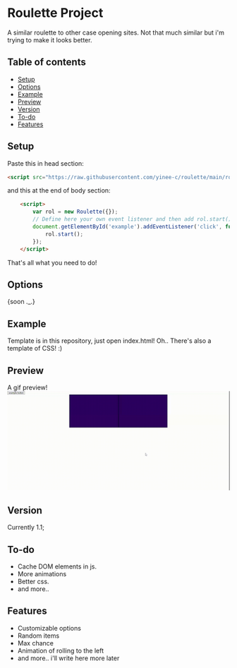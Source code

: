 # Roulette Project
A similar roulette to other case opening sites. Not that much similar but i'm trying to make it looks better.
## Table of contents
* [Setup](#setup)
* [Options](#options)
* [Example](#example)
* [Preview](#preview)
* [Version](#version)
* [To-do](#to-do)
* [Features](#features)
## Setup
Paste this in head section:
```html
<script src="https://raw.githubusercontent.com/yinee-c/roulette/main/roulette.js"></script>
```
and this at the end of body section:
```html
    <script>
        var rol = new Roulette({});
        // Define here your own event listener and then add rol.start();
        document.getElementById('example').addEventListener('click', function() {
            rol.start();
        });
    </script>
```

That's all what you need to do!
## Options
{soon ._.}
## Example
Template is in this repository, just open index.html! Oh.. There's also a template of CSS! :)
## Preview
A gif preview!
![](preview.gif)
## Version
Currently 1.1;
## To-do
* Cache DOM elements in js.
* More animations
* Better css.
* and more..
## Features
* Customizable options
* Random items
* Max chance
* Animation of rolling to the left
* and more.. i'll write here more later
